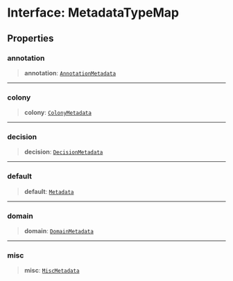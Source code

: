 # Interface: MetadataTypeMap

## Properties

### annotation

> **annotation**: [`AnnotationMetadata`](AnnotationMetadata.md)

***

### colony

> **colony**: [`ColonyMetadata`](ColonyMetadata.md)

***

### decision

> **decision**: [`DecisionMetadata`](DecisionMetadata.md)

***

### default

> **default**: [`Metadata`](../type-aliases/Metadata.md)

***

### domain

> **domain**: [`DomainMetadata`](DomainMetadata.md)

***

### misc

> **misc**: [`MiscMetadata`](MiscMetadata.md)
